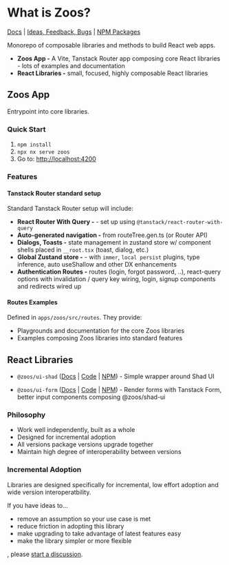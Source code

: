 # What is Zoos?

[Docs](./docs) | [Ideas, Feedback, Bugs](https://github.com/ZooHillData/zoos/discussions/new?category=ideas) | [NPM Packages](https://www.npmjs.com/~alexryanterry)

Monorepo of composable libraries and methods to build React web apps.

- **Zoos App -** A Vite, Tanstack Router app composing core React libraries - lots of examples and documentation
- **React Libraries -** small, focused, highly composable React libraries

## Zoos App

Entrypoint into core libraries.

### Quick Start

1. `npm install`
2. `npx nx serve zoos`
3. Go to: [http://localhost:4200](http://localhost:4200)

### Features

#### Tanstack Router standard setup

Standard Tanstack Router setup will include:

- **React Router With Query -** - set up using `@tanstack/react-router-with-query`
- **Auto-generated navigation -** from routeTree.gen.ts (or Router API)
- **Dialogs, Toasts -** state management in zustand store w/ component shells placed in `__root.tsx` (toast, dialog, etc.)
- **Global Zustand store -** - with `immer`, `local persist` plugins, type inference, auto useShallow and other DX enhancements
- **Authentication Routes -** routes (login, forgot password, ..), react-query options with invalidation / query key wiring, login, signup components and redirects wired up

#### Routes Examples

Defined in `apps/zoos/src/routes`. They provide:

- Playgrounds and documentation for the core Zoos libraries
- Examples composing Zoos libraries into standard features

## React Libraries

- `@zoos/ui-shad` ([Docs](https://github.com/ZooHillData/zoos/tree/main/apps/zoos/src/routes/ui-shad) | [Code](https://github.com/ZooHillData/zoos/tree/main/packages/ui-shad) | [NPM](https://www.npmjs.com/package/@zoos/ui-shad)) - Simple wrapper around Shad UI

- `@zoos/ui-form` ([Docs](https://github.com/ZooHillData/zoos/tree/main/apps/zoos/src/routes/ui-form) | [Code](https://github.com/ZooHillData/zoos/tree/main/packages/ui-form) | [NPM](https://www.npmjs.com/package/@zoos/ui-form)) - Render forms with Tanstack Form, better input components composing @zoos/shad-ui

### Philosophy

- Work well independently, built as a whole
- Designed for incremental adoption
- All versions package versions upgrade together
- Maintain high degree of interoperability between versions

### Incremental Adoption

Libraries are designed specifically for incremental, low effort adoption and wide version interoperatbility.

If you have ideas to...

- remove an assumption so your use case is met
- reduce friction in adopting this library
- make upgrading to take advantage of latest features easy
- make the library simpler or more flexible

, please [start a discussion](https://github.com/ZooHillData/zoos/discussions/new?category=ideas).
